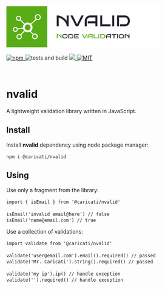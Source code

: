 <img src="./.github/logo.svg" alt="Caricati.io - Design System" width="406">
<p>
  <a href="https://www.npmjs.com/package/@caricati/nvalid">
    <img src="https://img.shields.io/badge/package-npm-FA9703" alt="npm">
  </a>
  <img src="https://github.com/caricati-io/nvalid/actions/workflows/main.yml/badge.svg" alt="tests and build">
  <a href="https://codecov.io/gh/caricati-io/nvalid" > 
 <img src="https://codecov.io/gh/caricati-io/nvalid/branch/main/graph/badge.svg?token=9WTD73ZWKZ"/> 
 </a>
  <a href="./LICENSE">
    <img src="https://img.shields.io/badge/license-MIT-292F3A" alt="MIT">
  </a>
</p>
<br />


# nvalid
A lightweight validation library written in JavaScript.

## Install

Install **nvalid** dependency using node package manager:

```
npm i @caricati/nvalid
```

## Using

Use only a fragment from the library:

```
import { isEmail } from '@caricati/nvalid'

isEmail('invalid email@here') // false
isEmail('name@email.com') // true
```

Use a collection of validations:

```
import validate from '@caricati/nvalid'

validate('user@email.com').email().required() // passed
validate('Mr. Caricati').string().required() // passed

validate('my ip').ip() // handle exception
validate('').required() // handle exception
```

